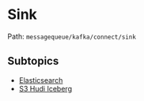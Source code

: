 # Sink

Path: `messagequeue/kafka/connect/sink`

## Subtopics
- [Elasticsearch](./elasticsearch/README.md)
- [S3 Hudi Iceberg](./s3_hudi_iceberg/README.md)

